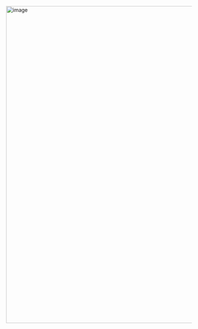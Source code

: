 <img width="1652" height="862" alt="image" src="https://github.com/user-attachments/assets/bde86a49-4554-4b16-a551-bddea70e84fe" />



